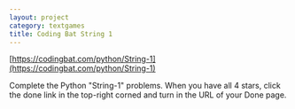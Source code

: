 ```yaml
---
layout: project
category: textgames
title: Coding Bat String 1
---
```




[https://codingbat.com/python/String-1](https://codingbat.com/python/String-1)

Complete the Python "String-1" problems. When you have all 4 stars, click the done link in the top-right corned and turn in the URL of your Done page.
